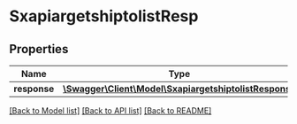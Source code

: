 # SxapiargetshiptolistResp

## Properties
Name | Type | Description | Notes
------------ | ------------- | ------------- | -------------
**response** | [**\Swagger\Client\Model\SxapiargetshiptolistResponse**](SxapiargetshiptolistResponse.md) |  | [optional] 

[[Back to Model list]](../README.md#documentation-for-models) [[Back to API list]](../README.md#documentation-for-api-endpoints) [[Back to README]](../README.md)



